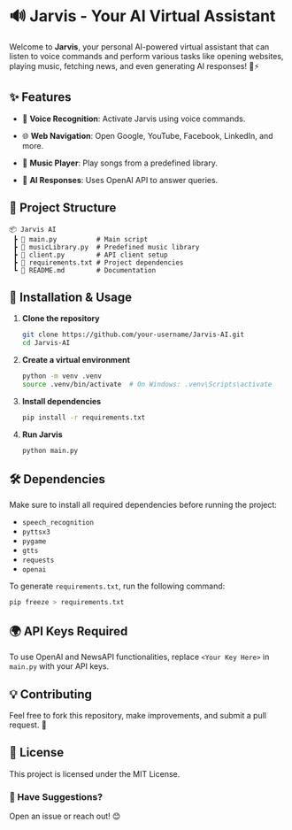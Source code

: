 # 🔊 Jarvis - Your AI Virtual Assistant

&#x20;

Welcome to **Jarvis**, your personal AI-powered virtual assistant that can listen to voice commands and perform various tasks like opening websites, playing music, fetching news, and even generating AI responses! 🧠⚡

## ✨ Features

- 🎤 **Voice Recognition**: Activate Jarvis using voice commands.
- 🌐 **Web Navigation**: Open Google, YouTube, Facebook, LinkedIn, and more.
- 🎵 **Music Player**: Play songs from a predefined library.

- 🤖 **AI Responses**: Uses OpenAI API to answer queries.

## 📂 Project Structure

```
📦 Jarvis AI
 ┣ 📜 main.py          # Main script
 ┣ 📜 musicLibrary.py  # Predefined music library
 ┣ 📜 client.py        # API client setup
 ┣ 📜 requirements.txt # Project dependencies
 ┗ 📜 README.md        # Documentation
```

## 🚀 Installation & Usage

1. **Clone the repository**
   ```sh
   git clone https://github.com/your-username/Jarvis-AI.git
   cd Jarvis-AI
   ```
2. **Create a virtual environment**
   ```sh
   python -m venv .venv
   source .venv/bin/activate  # On Windows: .venv\Scripts\activate
   ```
3. **Install dependencies**
   ```sh
   pip install -r requirements.txt
   ```
4. **Run Jarvis**
   ```sh
   python main.py
   ```

## 🛠 Dependencies

Make sure to install all required dependencies before running the project:

- `speech_recognition`
- `pyttsx3`
- `pygame`
- `gtts`
- `requests`
- `openai`

To generate `requirements.txt`, run the following command:
```sh
pip freeze > requirements.txt
```

## 🌍 API Keys Required

To use OpenAI and NewsAPI functionalities, replace `<Your Key Here>` in `main.py` with your API keys.

## 💡 Contributing

Feel free to fork this repository, make improvements, and submit a pull request. 🚀

## 📜 License

This project is licensed under the MIT License.

### 💬 Have Suggestions?

Open an issue or reach out! 😊

